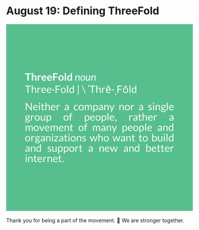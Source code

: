 # August 19: Defining ThreeFold

![](img/tfdefined.jpg)

Thank you for being a part of the movement. 🙏 We are stronger together.